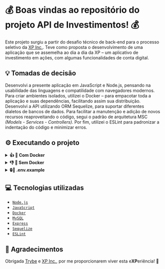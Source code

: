 # 💰 Boas vindas ao repositório do projeto API de Investimentos! 💰

Este projeto surgiu a partir do desafio técnico de back-end para o processo seletivo da <a href="https://www.xpinc.com/">XP Inc.</a>.
Teve como proposta o desenvolvimento de uma aplicação que se assemelha ao dia a dia da XP – um aplicativo de investimento em ações, com algumas
funcionalidades de conta digital.

## 💡 Tomadas de decisão

Desenvolvi a presente aplicação em JavaScript e Node.js, pensando na usabilidade das linguagens e compatilidade com navegadores modernos.
Para criar ambientes isolados, utilizei o Docker – para empacotar toda a aplicação e suas dependências, facilitando assim sua distribuição.
Desenvolvi a API utilizando ORM Sequelize, para suportar diferentes dialetos de bancos de dados.
Para facilitar a manutenção e adição de novos recursos reaproveitando o código, segui o padrão de arquitetura MSC _(Models - Services - Controllers)_.
Por fim, utilizei o ESLint para padronizar a indentação do código e minimizar erros.

## ⚙️ Executando o projeto
<details>
  <summary><strong>👍 🐋 Com Docker</strong></summary>
  <br/>

  > :information_source: Rode os serviços `node` e `db` com o comando `docker-compose up -d --build`.

  - Esses serviços irão inicializar um container chamado `invest_api` e outro chamado `invest_api_db`;

  - A partir daqui você pode rodar o container `invest_api` via CLI ou abri-lo no VS Code, por exemplo;

  > :information_source: Use o comando `docker exec -it invest_api bash`.

  - Ele te dará acesso ao terminal interativo do container criado pelo compose, que está rodando em segundo plano.

  > :information_source: Instale as dependências com `npm install`. (Instale dentro do container).
  
  ✨ Dica: **DENTRO do container**, você pode executar os seguintes comandos:
  
  - `npm run prestart`: vai gerar as migrations do `invest_api_db`;
  
  - `npm run seed`: vai gerar os seeders do `invest_api_db`;

  - `npm run dev`: vai rodar a aplicação na porta `3000` pelo `nodemon`;
  
  - `npm run drop`: vai dropar o `invest_api_db`.
  
  Você encontrará um arquivo example.env onde estarão as variáveis de ambiente utilizadas no projeto, duplique-o e renomeie-o apenas para .env e insira os valores nas variáveis de ambiente conforme sua utilização.
  
</details>
<details>
  <summary><strong>👎 🐋 Sem Docker</strong></summary>
  <br/>

  > :information_source: É necessário que você tenha `npm`, `node` e `MySQL` instalados na sua máquina.

  > :information_source: Instale as dependências com `npm install`.

  > :information_source: Rode a aplicação com `npm run dev` na porta `3000` pelo `nodemon`, ou adapte o `.env` caso queira.
  
</details>
<details>

<summary><strong>🔒🔑 .env.example</strong></summary><br/>
  
> :information_source: No arquivo `.env.example` contém as variáveis de ambiente utilizadas nesta aplicação. Faça uma cópia e renomeie-a apenas para `.env`, em seguida insira os valores nas variáveis de ambiente conforme sua utilização.
<br />
  
</details>
  
## 💻 Tecnologias utilizadas

  - [`Node.js`](https://nodejs.org/)
  - [`JavaScript`](https://www.javascript.com/)
  - [`Docker`](https://www.docker.com/)
  - [`MySQL`](https://www.mysql.com/)
  - [`Express`](https://expressjs.com/)
  - [`Sequelize`](https://sequelize.org/)
  - [`ESLint`](https://eslint.org/)

## 🙏 Agradecimentos

Obrigada <a href="https://betrybe.com">Trybe</a> e <a href="https://www.xpinc.com/">XP Inc.</a>, por me proporcionarem viver esta e**XP**eriência! 🚀
